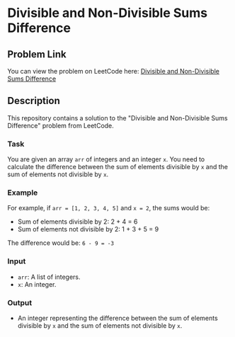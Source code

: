 # Divisible and Non-Divisible Sums Difference

## Problem Link
You can view the problem on LeetCode here: [Divisible and Non-Divisible Sums Difference](https://leetcode.com/problems/divisible-and-non-divisible-sums-difference/)

## Description

This repository contains a solution to the "Divisible and Non-Divisible Sums Difference" problem from LeetCode.

### Task

You are given an array `arr` of integers and an integer `x`. You need to calculate the difference between the sum of elements divisible by `x` and the sum of elements not divisible by `x`.

### Example

For example, if `arr = [1, 2, 3, 4, 5]` and `x = 2`, the sums would be:
- Sum of elements divisible by 2: 2 + 4 = 6
- Sum of elements not divisible by 2: 1 + 3 + 5 = 9

The difference would be: `6 - 9 = -3`

### Input

- `arr`: A list of integers.
- `x`: An integer.

### Output

- An integer representing the difference between the sum of elements divisible by `x` and the sum of elements not divisible by `x`.

